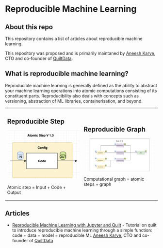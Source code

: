 # Reproducible Machine Learning

## About this repo

This repository contains a list of articles about reproducible machine learning.

This repository was proposed and is primarily maintaned by <a href="https://twitter.com/akarve">Aneesh Karve</a>, CTO and co-founder of <a href="https://quiltdata.com/">QuiltData</a>.

## What is reproducible machine learning?

Reproducible machine learning is generally defined as the ability to abstract your machine learning operations into atomic computations consisting of its constituent parts. Reproducibility also deals with concepts such as versioning, abstraction of ML libraries, containerisation, and beyond.

<table>
  <tr>
    <td width="50%">
        <h2>Reproducible Step</h2>
        <img src="images/mlstep2.png">
        <p>Atomic step = Input + Code + Output</p>
    </td>
    <td width="50%">
        <h2>Reproducible Graph</h2>
        <img src="images/mltemp5.png">
        <p>Computational graph = atomic steps + graph</p>
    </td>
  </tr>
</table>

## Articles

* [Reproducible Machine Learning with Jupyter and Quilt](https://blog.dominodatalab.com/reproducible-machine-learning-with-jupyter-and-quilt/) - Tutorial on quilt to introduce reproducible machine learning through a simple function: code + data + model = reproducible ML <a href="https://twitter.com/akarve">Aneesh Karve</a>, CTO and co-founder of <a href="https://quiltdata.com/">QuiltData</a>


